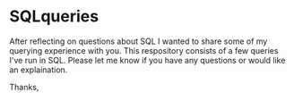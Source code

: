 # SQLqueries
After reflecting on questions about SQL I wanted to share some of my querying experience with you. This respository consists of a few queries I've run in SQL. Please let me know if you have any questions or would like an explaination.

Thanks, 
